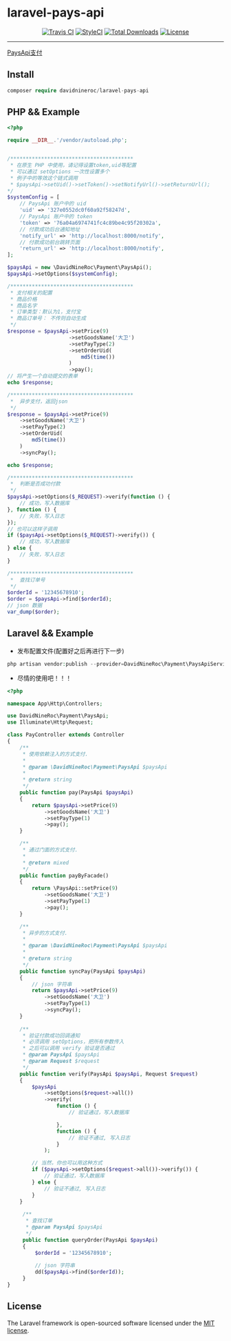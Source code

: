 # laravel-pays-api
<p align="center">
<a href="https://travis-ci.org/DavidNineRoc/laravel-pays-api"><img src="https://travis-ci.org/DavidNineRoc/laravel-pays-api.svg?branch=master" alt="Travis CI"></a>
<a href="https://styleci.io/repos/120973265"><img src="https://styleci.io/repos/120973265/shield?branch=master" alt="StyleCI"></a>
<a href="https://packagist.org/packages/davidnineroc/laravel-pays-api"><img src="https://poser.pugx.org/davidnineroc/laravel-pays-api/downloads" alt="Total Downloads"></a>
<a href="https://packagist.org/packages/davidnineroc/laravel-pays-api"><img src="https://poser.pugx.org/davidnineroc/laravel-pays-api/license" alt="License"></a>
</p> 

****
[PaysApi支付](https://www.paysapi.com)
## Install
```php
composer require davidnineroc/laravel-pays-api
```
## PHP && Example
```php
<?php

require __DIR__.'/vendor/autoload.php';


/****************************************
 * 在原生 PHP 中使用，请记得设置token,uid等配置
 * 可以通过 setOptions 一次性设置多个
 * 例子中的等效这个链式调用
 * $paysApi->setUid()->setToken()->setNotifyUrl()->setReturnUrl();
*/
$systemConfig = [
    // PaysApi 账户中的 uid
    'uid' => '327e0552dc0f60a92f58247d',
    // PaysApi 账户中的 token
    'token' => '76a04a6974741fc4c89be4c95f20302a',
    // 付款成功后台通知地址
    'notify_url' => 'http://localhost:8000/notify',
    // 付款成功前台跳转页面
    'return_url' => 'http://localhost:8000/notify',
];

$paysApi = new \DavidNineRoc\Payment\PaysApi();
$paysApi->setOptions($systemConfig);

/****************************************
 * 支付相关的配置
 * 商品价格
 * 商品名字
 * 订单类型：默认为1，支付宝
 * 商品订单号： 不传则自动生成
 */
$response = $paysApi->setPrice(9)
                    ->setGoodsName('大卫')
                    ->setPayType(2)
                    ->setOrderUid(
                        md5(time())
                    )
                    ->pay();
// 将产生一个自动提交的表单
echo $response;

/****************************************
 *  异步支付，返回json
 */
$response = $paysApi->setPrice(9)
    ->setGoodsName('大卫')
    ->setPayType(2)
    ->setOrderUid(
        md5(time())
    )
    ->syncPay();

echo $response;

/****************************************
 *  判断是否成功付款
 */
$paysApi->setOptions($_REQUEST)->verify(function () {
    // 成功，写入数据库
}, function () {
    // 失败，写入日志
});
// 也可以这样子调用
if ($paysApi->setOptions($_REQUEST)->verify()) {
    // 成功，写入数据库
} else {
    // 失败，写入日志
}

/****************************************
 *  查找订单号
 */
$orderId = '12345678910';
$order = $paysApi->find($orderId);
// json 数据
var_dump($order);
```
## Laravel && Example
* 发布配置文件(配置好之后再进行下一步)
```php
php artisan vendor:publish --provider=DavidNineRoc\Payment\PaysApiServiceProvider
```
* 尽情的使用吧！！！
```php
<?php

namespace App\Http\Controllers;

use DavidNineRoc\Payment\PaysApi;
use Illuminate\Http\Request;

class PayController extends Controller
{
    /**
     * 使用依赖注入的方式支付.
     *
     * @param \DavidNineRoc\Payment\PaysApi $paysApi
     *
     * @return string
     */
    public function pay(PaysApi $paysApi)
    {
        return $paysApi->setPrice(9)
            ->setGoodsName('大卫')
            ->setPayType(1)
            ->pay();
    }

    /**
     * 通过门面的方式支付.
     *
     * @return mixed
     */
    public function payByFacade()
    {
        return \PaysApi::setPrice(9)
            ->setGoodsName('大卫')
            ->setPayType(1)
            ->pay();
    }

    /**
     * 异步的方式支付.
     *
     * @param \DavidNineRoc\Payment\PaysApi $paysApi
     *
     * @return string
     */
    public function syncPay(PaysApi $paysApi)
    {
        // json 字符串
        return $paysApi->setPrice(9)
            ->setGoodsName('大卫')
            ->setPayType(1)
            ->syncPay();
    }
    
    /**
     * 验证付款成功回调通知
     * 必须调用 setOptions，把所有参数传入
     * 之后可以调用 verify 验证是否通过
     * @param PaysApi $paysApi
     * @param Request $request
     */
    public function verify(PaysApi $paysApi, Request $request)
    {
        $paysApi
            ->setOptions($request->all())
            ->verify(
                function () {
                    // 验证通过，写入数据库

                },
                function () {
                    // 验证不通过, 写入日志
                }
            );

        // 当然，你也可以用这种方式
        if ($paysApi->setOptions($request->all())->verify()) {
            // 验证通过，写入数据库
        } else {
            // 验证不通过, 写入日志
        }
    }
    
     /**
      * 查找订单
      * @param PaysApi $paysApi
      */
     public function queryOrder(PaysApi $paysApi)
     {
         $orderId = '12345678910';
         
         // json 字符串
         dd($paysApi->find($orderId));
     }
}

```
## License

The Laravel framework is open-sourced software licensed under the [MIT license](https://opensource.org/licenses/MIT).